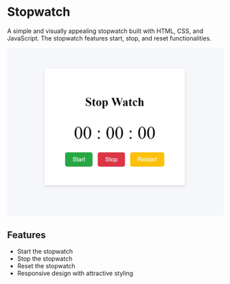 # Stopwatch

A simple and visually appealing stopwatch built with HTML, CSS, and JavaScript. The stopwatch features start, stop, and reset functionalities.

![Stopwatch Screenshot](assets/stopWatch.jpeg)

## Features

- Start the stopwatch
- Stop the stopwatch
- Reset the stopwatch
- Responsive design with attractive styling
